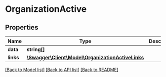 # OrganizationActive

## Properties
Name | Type | Description | Notes
------------ | ------------- | ------------- | -------------
**data** | **string[]** |  | [optional] 
**links** | [**\Swagger\Client\Model\OrganizationActiveLinks**](OrganizationActiveLinks.md) |  | [optional] 

[[Back to Model list]](../README.md#documentation-for-models) [[Back to API list]](../README.md#documentation-for-api-endpoints) [[Back to README]](../README.md)


